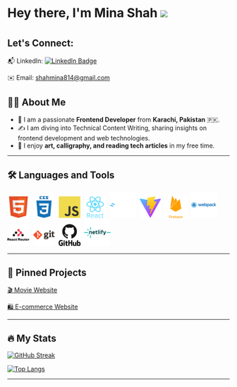 <!--
**Mina-Shah/Mina-Shah** is a ✨ _special_ ✨ repository because its `README.md` (this file) appears on your GitHub profile.

Here are some ideas to get you started:

- 🔭 I’m currently working on ...
- 🌱 I’m currently learning ...
- 👯 I’m looking to collaborate on ...
- 🤔 I’m looking for help with ...
- 💬 Ask me about ...
- 📫 How to reach me: ...
- 😄 Pronouns: ...
- ⚡ Fun fact: ...
-->
<h1>
  Hey there, I'm Mina Shah
  <img src="https://media.giphy.com/media/hvRJCLFzcasrR4ia7z/giphy.gif" width="30px"/>
  
<h1/> 
  
## Let's Connect:
📬 LinkedIn: [![LinkedIn Badge](https://img.shields.io/badge/-MinaShah-blue?style=flat&logo=Linkedin&logoColor=white)](your-linkedin-url) 

✉️ Email: shahmina814@gmail.com

## :woman_technologist: About Me

- 🌱 I am a passionate **Frontend Developer** from **Karachi, Pakistan** 🇵🇰.
- ✍️ I am diving into Technical Content Writing, sharing insights on frontend development and web technologies.
- 🎨 I enjoy **art, calligraphy, and reading tech articles** in my free time.

---

## :hammer_and_wrench: Languages and Tools

<div>
  <img src="https://github.com/devicons/devicon/blob/master/icons/html5/html5-original.svg" title="HTML5" alt="HTML" width="50" height="50"/>&nbsp;
  <img src="https://github.com/devicons/devicon/blob/master/icons/css3/css3-plain-wordmark.svg" title="CSS3" alt="CSS" width="50" height="50"/>&nbsp;
  <img src="https://github.com/devicons/devicon/blob/master/icons/javascript/javascript-original.svg" title="JavaScript" alt="JavaScript" width="50" height="50"/>&nbsp;
  <img src="https://github.com/devicons/devicon/blob/master/icons/react/react-original-wordmark.svg" title="React" alt="React" width="50" height="50"/>&nbsp;
  <img src="https://github.com/devicons/devicon/blob/master/icons/tailwindcss/tailwindcss-original-wordmark.svg" title="TailwindCSS" alt="TailwindCSS" width="60" height="60"/>&nbsp;
  <img src="https://github.com/devicons/devicon/blob/master/icons/vitejs/vitejs-original.svg" title="Vite.js" alt="Vite.js" width="50" height="50"/>&nbsp;
  <img src="https://github.com/devicons/devicon/blob/master/icons/firebase/firebase-plain-wordmark.svg" title="Firebase" alt="Firebase" width="50" height="50"/>&nbsp;
  <img src="https://github.com/devicons/devicon/blob/master/icons/webpack/webpack-original-wordmark.svg" title="Webpack" alt="Webpack" width="60" height="60"/>&nbsp;
  <img src="https://github.com/devicons/devicon/blob/master/icons/reactrouter/reactrouter-original-wordmark.svg" title="React Router" alt="React Router" width="50" height="50"/>&nbsp;
  <img src="https://github.com/devicons/devicon/blob/master/icons/git/git-original-wordmark.svg" title="Git" alt="Git" width="50" height="50"/>&nbsp;
  <img src="https://github.com/devicons/devicon/blob/master/icons/github/github-original-wordmark.svg" title="GitHub" alt="GitHub" width="50" height="50"/>&nbsp;
  <img src="https://github.com/devicons/devicon/blob/master/icons/netlify/netlify-original-wordmark.svg" title="Netlify" alt="Netlify" width="60" height="60"/>&nbsp;
</div>

---

## 🚀 Pinned Projects
[🎬 Movie Website](https://movie-website-using-react.netlify.app/)

[🛍️ E-commerce Website](https://mina-ecommerce-website.netlify.app/)

---

## :fire: My Stats

[![GitHub Streak](http://github-readme-streak-stats.herokuapp.com?user=mina-shah&theme=dark&background=000000)](https://git.io/streak-stats)

[![Top Langs](https://github-readme-stats.vercel.app/api/top-langs/?username=mina-shah&layout=compact&theme=vision-friendly-dark)](https://github.com/anuraghazra/github-readme-stats)

---
